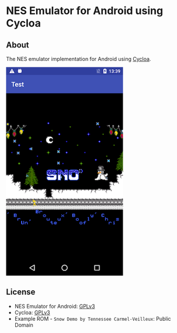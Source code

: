 # NES Emulator for Android using Cycloa

## About

The NES emulator implementation for Android using [Cycloa](https://github.com/ledyba/Cycloa).

![screenshot](screenshot.png)

## License

- NES Emulator for Android: [GPLv3](LICENSE.txt)
- Cycloa: [GPLv3](https://github.com/ledyba/Cycloa)
- Example ROM - `Snow Demo by Tennessee Carmel-Veilleux`: Public Domain	 

